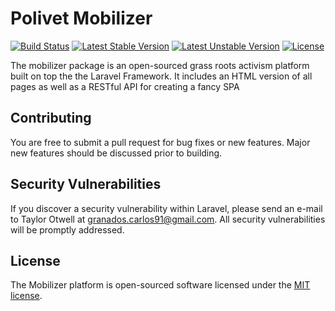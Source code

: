 # Polivet Mobilizer

[![Build Status](https://travis-ci.org/laravel/framework.svg)](https://travis-ci.org/laravel/framework)
[![Latest Stable Version](https://poser.pugx.org/laravel/framework/v/stable.svg)](https://packagist.org/packages/laravel/framework)
[![Latest Unstable Version](https://poser.pugx.org/laravel/framework/v/unstable.svg)](https://packagist.org/packages/laravel/framework)
[![License](https://poser.pugx.org/laravel/framework/license.svg)](https://packagist.org/packages/laravel/framework)

The mobilizer package is an open-sourced grass roots activism platform built on top the the Laravel Framework. It includes an HTML version of all pages as well as a RESTful API for creating a fancy SPA

## Contributing

You are free to submit a pull request for bug fixes or new features. Major new features should be discussed prior to building.

## Security Vulnerabilities

If you discover a security vulnerability within Laravel, please send an e-mail to Taylor Otwell at granados.carlos91@gmail.com. All security vulnerabilities will be promptly addressed.

## License

The Mobilizer platform is open-sourced software licensed under the [MIT license](http://opensource.org/licenses/MIT).
